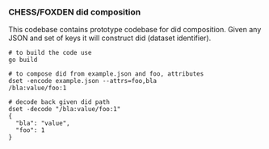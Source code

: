 ### CHESS/FOXDEN did composition
This codebase contains prototype codebase for did composition.
Given any JSON and set of keys it will construct did (dataset identifier).

```
# to build the code use
go build

# to compose did from example.json and foo, attributes
dset -encode example.json --attrs=foo,bla
/bla:value/foo:1

# decode back given did path
dset -decode "/bla:value/foo:1"
{
  "bla": "value",
  "foo": 1
}
```
